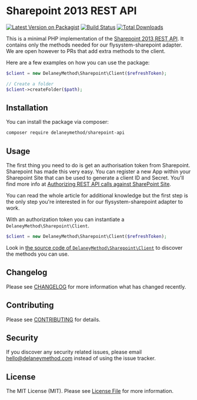 # Sharepoint 2013 REST API

[![Latest Version on Packagist](https://img.shields.io/packagist/v/delaneymethod/sharepoint-api.svg?style=flat-square)](https://packagist.org/packages/delaneymethod/sharepoint-api)
[![Build Status](https://img.shields.io/travis/delaneymethod/sharepoint-api/master.svg?style=flat-square)](https://travis-ci.org/delaneymethod/sharepoint-api)
[![Total Downloads](https://img.shields.io/packagist/dt/delaneymethod/sharepoint-api.svg?style=flat-square)](https://packagist.org/packages/delaneymethod/sharepoint-api)

This is a minimal PHP implementation of the [Sharepoint 2013 REST API](https://www.dropbox.com/developers/documentation/http/overview). It contains only the methods needed for our flysystem-sharepoint adapter. We are open however to PRs that add extra methods to the client.

Here are a few examples on how you can use the package:

```php
$client = new DelaneyMethod\Sharepoint\Client($refreshToken);

// Create a folder
$client->createFolder($path);
```

## Installation

You can install the package via composer:

```bash
composer require delaneymethod/sharepoint-api
```

## Usage

The first thing you need to do is get an authorisation token from Sharepoint. Sharepoint has made this very easy. You can register a new App within your Sharepoint Site that can be used to generate a client ID and Secret. You'll find more info at [Authorizing REST API calls against SharePoint Site](http://spshell.blogspot.co.uk/2015/03/sharepoint-online-o365-oauth.html). 

You can read the whole article for additional knowledge but the first step is the only step you're interested in for our flysystem-sharepoint adapter to work.

With an authorization token you can instantiate a `DelaneyMethod\Sharepoint\Client`.

```php
$client = new DelaneyMethod\Sharepoint\Client($refreshToken);
```

Look in [the source code of `DelaneyMethod\Sharepoint\Client`](https://github.com/delaneymethod/sharepoint-api/blob/master/src/Client.php) to discover the methods you can use.

## Changelog

Please see [CHANGELOG](CHANGELOG.md) for more information what has changed recently.

## Contributing

Please see [CONTRIBUTING](CONTRIBUTING.md) for details.

## Security

If you discover any security related issues, please email hello@delaneymethod.com instead of using the issue tracker.

## License

The MIT License (MIT). Please see [License File](LICENSE.md) for more information.
